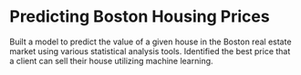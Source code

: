 # Predicting Boston Housing Prices

Built a model to predict the value of a given house in the Boston real estate market using various statistical analysis tools. Identified the best price that a client can sell their house utilizing machine learning.
